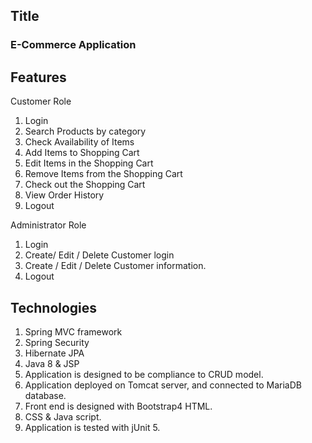 ## Title ##
### E-Commerce Application

## Features ##
Customer Role
1.	Login
2.	Search Products by category
3.	Check Availability of Items
4.	Add Items to Shopping Cart
5.	Edit Items in the Shopping Cart
6.	Remove Items from the Shopping Cart
7.	Check out the Shopping Cart
8.	View Order History
9.	Logout

Administrator Role
1.	Login
2.	Create/ Edit / Delete Customer login
3.	Create / Edit / Delete Customer information.
4.	Logout

## Technologies ##
1.	Spring MVC framework
2.	Spring Security
3.	Hibernate JPA
4.	Java 8 & JSP
5.	Application is designed to be compliance to CRUD model.
6.	Application deployed on Tomcat server, and connected to MariaDB database. 
7.	Front end is designed with Bootstrap4 HTML.
8.	CSS &  Java script.
9.	Application is tested with jUnit 5.

